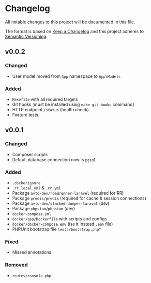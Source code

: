 # Changelog

All notable changes to this project will be documented in this file.

The format is based on [Keep a Changelog][keepachangelog] and this project adheres to [Semantic Versioning][semver].

## v0.0.2

### Changed

- User model moved from `App` namespace to `App\Models`

### Added

- `Makefile` with all required targets
- Git hooks (must be installed using `make git-hooks` command)
- HTTP endpoint `/status` (health check)
- Feature tests

## v0.0.1

### Changed

- Composer scripts
- Default database connection now is `pgsql`

### Added

- `.dockerignore`
- `.rr.local.yml` & `.rr.yml`
- Package `avto-dev/roadrunner-laravel` (required for RR)
- Package `predis/predis` (required for cache & session connections)
- Package `avto-dev/stacked-dumper-laravel` (dev)
- Package `phpstan/phpstan` (dev)
- `docker-compose.yml`
- `docker/app/Dockerfile` with scripts and configs
- `docker/docker-compose.env` (ise it instead `.env` file)
- PHPUnit bootstrap file `tests/bootstrap.php"`

### Fixed

- Missed annotations

### Removed

- `routes/console.php`

[keepachangelog]:https://keepachangelog.com/en/1.0.0/
[semver]:https://semver.org/spec/v2.0.0.html
